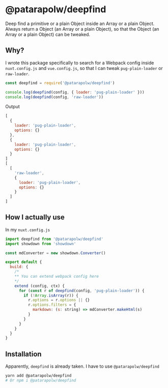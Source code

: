 # @patarapolw/deepfind

Deep find a primitive or a plain Object inside an Array or a plain Object. Always return a Object (an Array or a plain Object), so that the Object (an Array or a plain Object) can be tweaked.

<!-- markdownlint-disable no-trailing-punctuation -->
## Why?

I wrote this package specifically to search for a Webpack config inside `nuxt.config.js` and `vue.config.js`, so that I can tweak `pug-plain-loader` or `raw-loader`.

```javascript
const deepfind = require('@patarapolw/deepfind')

console.log(deepfind(config, { loader: 'pug-plain-loader' }))
console.log(deepfind(config, 'raw-loader'))
```

Output

```javascript
[
  {
    loader: 'pug-plain-loader',
    options: {}
  },
  {
    loader: 'pug-plain-loader',
    options: {}
  }
]
[
  [
    'raw-loader',
    {
      loader: 'pug-plain-loader',
      options: {}
    }
  ]
]
```

## How I actually use

In my `nuxt.config.js`

```javascript
import deepfind from '@patarapolw/deepfind'
import showdown from 'showdown'

const mdConverter = new showdown.Converter()

export default {
  build: {
    /*
    ** You can extend webpack config here
    */
    extend (config, ctx) {
      for (const r of deepfind(config, 'pug-plain-loader')) {
        if (!Array.isArray(r)) {
          r.options = r.options || {}
          r.options.filters = {
            markdown: (s: string) => mdConverter.makeHtml(s)
          }
        }
      }
    }
  }
}
```

## Installation

Apparently, `deepfind` is already taken. I have to use `@patarapolw/deepfind`

```sh
yarn add @patarapolw/deepfind
# Or npm i @patarapolw/deepfind
```
